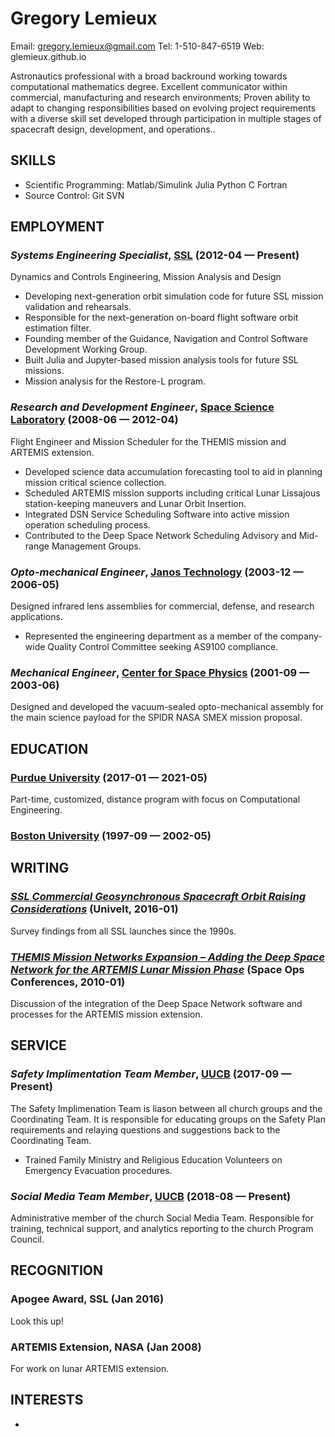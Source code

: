 Gregory Lemieux
============
Email: gregory.lemieux@gmail.com
Tel: 1-510-847-6519
Web: glemieux.github.io

Astronautics professional with a broad backround working towards computational mathematics degree. Excellent communicator within commercial, manufacturing and research environments; Proven ability to adapt to changing responsibilities based on evolving project requirements with a diverse skill set developed through participation in multiple stages of spacecraft design, development, and operations..

## SKILLS

  - Scientific Programming: Matlab/Simulink Julia Python C Fortran 
  - Source Control: Git SVN 

## EMPLOYMENT

### *Systems Engineering Specialist*, [SSL](http://sslmda.com) (2012-04 — Present)

Dynamics and Controls Engineering, Mission Analysis and Design
  - Developing next-generation orbit simulation code for future SSL mission validation and rehearsals.
  - Responsible for the next-generation on-board flight software orbit estimation filter.
  - Founding member of the Guidance, Navigation and Control Software Development Working Group.
  - Built Julia and Jupyter-based mission analysis tools for future SSL missions.
  - Mission analysis for the Restore-L program.

### *Research and Development Engineer*, [Space Science Laboratory](http://www.ssl.berkeley.edu/) (2008-06 — 2012-04)

Flight Engineer and Mission Scheduler for the THEMIS mission and ARTEMIS extension.
  - Developed science data accumulation forecasting tool to aid in planning mission critical science collection.
  - Scheduled ARTEMIS mission supports including critical Lunar Lissajous station-keeping maneuvers and Lunar Orbit Insertion.
  - Integrated DSN Service Scheduling Software into active mission operation scheduling process.
  - Contributed to the Deep Space Network Scheduling Advisory and Mid-range Management Groups.

### *Opto-mechanical Engineer*, [Janos Technology](http://www.janostech.com/) (2003-12 — 2006-05)

Designed infrared lens assemblies for commercial, defense, and research applications.
  - Represented the engineering department as a member of the company-wide Quality Control Committee seeking AS9100 compliance.

### *Mechanical Engineer*, [Center for Space Physics](https://www.bu.edu/csp/) (2001-09 — 2003-06)

Designed and developed the vacuum-sealed opto-mechanical assembly for the main science payload for the SPIDR NASA SMEX mission proposal.




## EDUCATION

### [Purdue University](https://engineering.purdue.edu/ProEd/programs/masters-degrees/interdisciplinary-engineering) (2017-01 — 2021-05)

Part-time, customized, distance program with focus on Computational Engineering.


### [Boston University](https://www.bu.edu/eng/academics/areas-of-study/area-of-study-aerospace/) (1997-09 — 2002-05)






## WRITING

### ***[SSL Commercial Geosynchronous Spacecraft Orbit Raising Considerations](http://www.univelt.com/book&#x3D;5817)*** (Univelt, 2016-01)
Survey findings from all SSL launches since the 1990s.

### ***[THEMIS Mission Networks Expansion – Adding the Deep Space Network for the ARTEMIS Lunar Mission Phase](https://arc.aiaa.org/doi/10.2514/6.2010-1934)*** (Space Ops Conferences, 2010-01)
Discussion of the integration of the Deep Space Network software and processes for the ARTEMIS mission extension.



## SERVICE

### *Safety Implimentation Team Member*, [UUCB](http://uucb.org) (2017-09 — Present)

The Safety Implimenation Team is liason between all church groups and the Coordinating Team.  It is responsible for educating groups on the Safety Plan requirements and relaying questions and suggestions back to the Coordinating Team.
  - Trained Family Ministry and Religious Education Volunteers on Emergency Evacuation procedures.

### *Social Media Team Member*, [UUCB](https://uucb.org) (2018-08 — Present)

Administrative member of the church Social Media Team.  Responsible for training, technical support, and analytics reporting to the church Program Council.


## RECOGNITION

### Apogee Award, SSL (Jan 2016)
Look this up!

### ARTEMIS Extension, NASA (Jan 2008)
For work on lunar ARTEMIS extension.





## INTERESTS

- 


